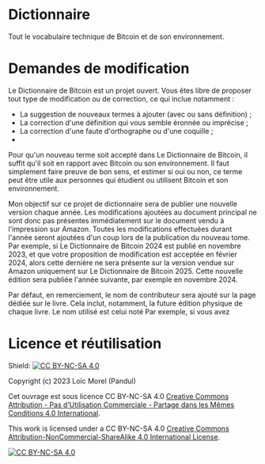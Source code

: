 # Dictionnaire
Tout le vocabulaire technique de Bitcoin et de son environnement.


# Demandes de modification
Le Dictionnaire de Bitcoin est un projet ouvert. Vous êtes libre de proposer tout type de modification ou de correction, ce qui inclue notamment :
* La suggestion de nouveaux termes à ajouter (avec ou sans définition) ;
* La correction d'une définition qui vous semble éronnée ou imprécise ;
* La correction d'une faute d'orthographe ou d'une coquille ;
* 

Pour qu'un nouveau terme soit accepté dans Le Dictionnaire de Bitcoin, il suffit qu'il soit en rapport avec Bitcoin ou son environnement. Il faut simplement faire preuve de bon sens, et estimer si oui ou non, ce terme peut être utile aux personnes qui étudient ou utilisent Bitcoin et son environnement. 






Mon objectif sur ce projet de dictionnaire sera de publier une nouvelle version chaque année. Les modifications ajoutées au document principal ne sont donc pas présentes immédiatement sur le document vendu à l'impression sur Amazon. Toutes les modifications effectuées durant l'année seront ajoutées d'un coup lors de la publication du nouveau tome. Par exemple, si Le Dictionnaire de Bitcoin 2024 est publié en novembre 2023, et que votre proposition de modification est acceptée en février 2024, alors cette dernière ne sera présente sur la version vendue sur Amazon uniquement sur Le Dictionnaire de Bitcoin 2025. Cette nouvelle édition sera publiée l'année suivante, par exemple en novembre 2024.

Par défaut, en remerciement, le nom de contributeur sera ajouté sur la page dédiée sur le livre. Cela inclut, notamment, la future édition physique de chaque livre. Le nom utilisé est celui noté  Par exemple, si vous avez 


# Licence et réutilisation
Shield: [![CC BY-NC-SA 4.0][cc-by-nc-sa-shield]][cc-by-nc-sa]

Copyright (c) 2023 Loïc Morel (Pandul)

Cet ouvrage est sous licence CC BY-NC-SA 4.0 [Creative Commons Attribution - Pas d’Utilisation Commerciale - Partage dans les Mêmes Conditions 4.0 International][cc-by-nc-sa-fr].

This work is licensed under a CC BY-NC-SA 4.0
[Creative Commons Attribution-NonCommercial-ShareAlike 4.0 International License][cc-by-nc-sa].

[![CC BY-NC-SA 4.0][cc-by-nc-sa-image]][cc-by-nc-sa]

[cc-by-nc-sa]: http://creativecommons.org/licenses/by-nc-sa/4.0/
[cc-by-nc-sa-image]: https://licensebuttons.net/l/by-nc-sa/4.0/88x31.png
[cc-by-nc-sa-shield]: https://img.shields.io/badge/License-CC%20BY--NC--SA%204.0-lightgrey.svg
[cc-by-nc-sa-fr]: https://creativecommons.org/licenses/by-nc-sa/4.0/deed.fr

